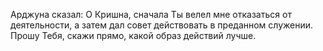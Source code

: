 Арджуна сказал: О Кришна, сначала Ты велел мне отказаться от деятельности, а затем дал совет действовать в преданном служении. Прошу Тебя, скажи прямо, какой образ действий лучше.